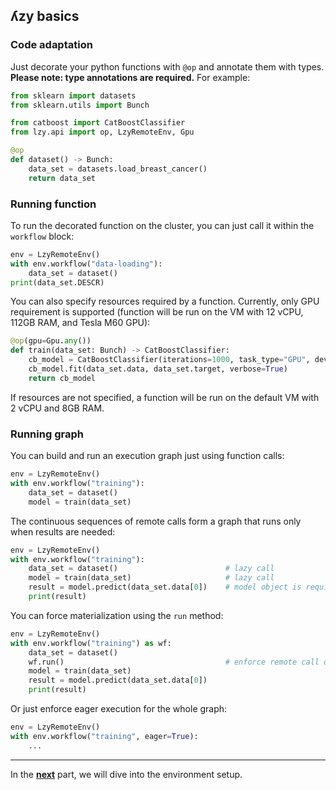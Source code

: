 ## ʎzy basics

### Code adaptation

Just decorate your python functions with `@op` and annotate them with types. **Please note: type
annotations are required.** For example:

```python
from sklearn import datasets
from sklearn.utils import Bunch

from catboost import CatBoostClassifier
from lzy.api import op, LzyRemoteEnv, Gpu

@op
def dataset() -> Bunch:
    data_set = datasets.load_breast_cancer()
    return data_set
```

### Running function

To run the decorated function on the cluster, you can just call it within the `workflow` block:

```python
env = LzyRemoteEnv()
with env.workflow("data-loading"):
    data_set = dataset()
print(data_set.DESCR)
```

You can also specify resources required by a function. Currently, only GPU requirement is supported (function will be run on the VM with 12 vCPU, 112GB RAM, and Tesla M60 GPU):

```python
@op(gpu=Gpu.any())
def train(data_set: Bunch) -> CatBoostClassifier:
    cb_model = CatBoostClassifier(iterations=1000, task_type="GPU", devices='0:1', train_dir='/tmp/catboost')
    cb_model.fit(data_set.data, data_set.target, verbose=True)
    return cb_model
```

If resources are not specified, a function will be run on the default VM with 2 vCPU and 8GB RAM.

### Running graph

You can build and run an execution graph just using function calls:

```python
env = LzyRemoteEnv()
with env.workflow("training"):
    data_set = dataset()
    model = train(data_set)
```

The continuous sequences of remote calls form a graph that runs only when results are needed:

```python
env = LzyRemoteEnv()
with env.workflow("training"):
    data_set = dataset()                        # lazy call
    model = train(data_set)                     # lazy call
    result = model.predict(data_set.data[0])    # model object is required - graph containing dataset and learn functions is started
    print(result)
```

You can force materialization using the `run` method:

```python
env = LzyRemoteEnv()
with env.workflow("training") as wf:
    data_set = dataset()
    wf.run()                                    # enforce remote call of the dataset function
    model = train(data_set)
    result = model.predict(data_set.data[0])
    print(result)
```

Or just enforce eager execution for the whole graph:

```python
env = LzyRemoteEnv()
with env.workflow("training", eager=True):
    ...
```

---

In the [**next**](3-environment.md) part, we will dive into the environment setup.

